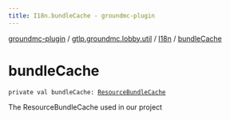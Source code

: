 ```yaml
---
title: I18n.bundleCache - groundmc-plugin
---
```


[groundmc-plugin](../../index.html) / [gtlp.groundmc.lobby.util](../index.html) / [I18n](index.html) / [bundleCache](.)

# bundleCache

`private val bundleCache: `[`ResourceBundleCache`](-resource-bundle-cache/index.html)

The ResourceBundleCache used in our project

